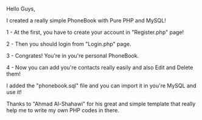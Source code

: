 Hello Guys,

I created a really simple PhoneBook with Pure PHP and MySQL!

1 - At the first, you have to create your account in "Register.php" page!

2 - Then you should login from "Login.php" page.

3 - Congrates! You're in you're personal PhoneBook.

4 - Now you can add you're contacts really easily and also Edit and Delete them!

I added the "phonebook.sql" file and you can import it in you're MySQL and use it!

Thanks to "Ahmad Al-Shahawi" for his great and simple template that really help me to write my own PHP codes in there.
